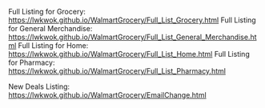 Full Listing for Grocery: https://lwkwok.github.io/WalmartGrocery/Full_List_Grocery.html
Full Listing for General Merchandise: https://lwkwok.github.io/WalmartGrocery/Full_List_General_Merchandise.html
Full Listing for Home: https://lwkwok.github.io/WalmartGrocery/Full_List_Home.html
Full Listing for Pharmacy: https://lwkwok.github.io/WalmartGrocery/Full_List_Pharmacy.html

New Deals Listing: https://lwkwok.github.io/WalmartGrocery/EmailChange.html

